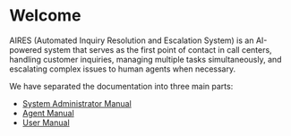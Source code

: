 # Welcome

AIRES (Automated Inquiry Resolution and Escalation System) is an AI-powered system that serves as the first point of contact in call centers, handling customer inquiries, managing multiple tasks simultaneously, and escalating complex issues to human agents when necessary.


We have separated the documentation into three main parts:

- [System Administrator Manual](admin-manual/index.md)
- [Agent Manual](agent-manual/index.md)
- [User Manual](user-manual/index.md)